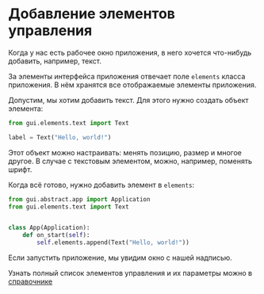 # Добавление элементов управления
Когда у нас есть рабочее окно приложения, в него хочется
что-нибудь добавить, например, текст.

За элементы интерфейса приложения отвечает поле `elements` класса приложения.
В нём хранятся все отображаемые элементы приложения.

Допустим, мы хотим добавить текст. Для этого нужно создать объект элемента:
```python
from gui.elements.text import Text

label = Text("Hello, world!")
```
Этот объект можно настраивать: менять позицию, размер и многое другое.
В случае с текстовым элементом, можно, например, поменять шрифт.

Когда всё готово, нужно добавить элемент в `elements`:
```python
from gui.abstract.app import Application
from gui.elements.text import Text


class App(Application):
    def on_start(self):
        self.elements.append(Text("Hello, world!"))

```
Если запустить приложение, мы увидим окно с нашей надписью.

Узнать полный список элементов управления и их параметры можно в [справочнике](../../reference/controls.md)